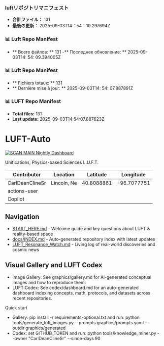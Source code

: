 <!-- LUFT_MANIFEST_JA START -->
### luftリポジトリマニフェスト

-  **合計ファイル：** 131
-  **最後の更新：** 2025-09-03T14：54：10.297694Z
<!-- LUFT_MANIFEST_JA END -->

<!-- LUFT_MANIFEST_RU START -->
### 📊 Luft Repo Manifest

- ** Всего файлов: ** 131
-** Последнее обновление: ** 2025-09-03T14: 54: 09.394005Z
<!-- LUFT_MANIFEST_RU END -->

<!-- LUFT_MANIFEST_FR START -->
### 📊 Luft Repo Manifest

- ** Fichiers totaux: ** 131
- ** Dernière mise à jour: ** 2025-09-03T14: 54: 07.887891Z
<!-- LUFT_MANIFEST_FR END -->

<!-- LUFT_MANIFEST_EN START -->
### 📊 LUFT Repo Manifest

- **Total files:** 131
- **Last update:** 2025-09-03T14:54:07.887623Z

<!-- LUFT_MANIFEST_EN END -->

# LUFT-Auto

[![SCAN MAIN Nightly Dashboard](https://github.com/CarlDeanClineSr/LUFT-Auto/actions/workflows/scan-main.yml/badge.svg?branch=main)](https://github.com/CarlDeanClineSr/LUFT-Auto/actions/workflows/scan-main.yml?query=branch%3Amain)

Unifications, Physics-based Sciences L.U.F.T.

<!-- LUFT_CONTRIBUTOR_MAP START -->
| Contributor | Location | Latitude | Longitude |
|-------------|----------|----------|-----------|
| CarlDeanClineSr | Lincoln, Ne | 40.8088861 | -96.7077751 |
| actions-user |  |  |  |
| Copilot |  |  |  |

<!-- LUFT_CONTRIBUTOR_MAP END -->

## Navigation

- [START_HERE.md](START_HERE.md) - Welcome guide and key questions about LUFT & reality-based space
- [docs/INDEX.md](docs/INDEX.md) - Auto-generated repository index with latest updates
- [LUFT_Resonance_Watch.md](LUFT_Resonance_Watch.md) - Living log of real-world discoveries and cosmic news

## Visual Gallery and LUFT Codex

- Image Gallery: See graphics/gallery.md for AI-generated conceptual images and how to reproduce them.
- LUFT Codex: See codex/dashboard.md for an auto-generated dashboard indexing concepts, math, protocols, and datasets across recent repositories.

Quick start
- Gallery: pip install -r requirements-optional.txt and run: python tools/generate_luft_images.py --prompts graphics/prompts.yaml --outdir graphics/generated
- Codex: set GITHUB_TOKEN and run: python tools/knowledge_miner.py --owner "CarlDeanClineSr" --since-days 90
